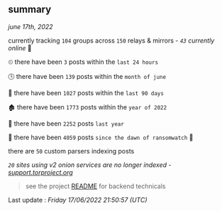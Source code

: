 
## summary
_june 17th, 2022_

currently tracking `104` groups across `150` relays & mirrors - _`43` currently online_ 📡

⏲ there have been `3` posts within the `last 24 hours`

🕓 there have been `139` posts within the `month of june`

📅 there have been `1027` posts within the `last 90 days`

🏚 there have been `1773` posts within the `year of 2022`

🚀 there have been `2252` posts `last year`

🦕 there have been `4059` posts `since the dawn of ransomwatch` 🐣

there are `50` custom parsers indexing posts

_`20` sites using v2 onion services are no longer indexed - [support.torproject.org](https://support.torproject.org/onionservices/v2-deprecation/)_

> see the project [README](https://github.com/jmousqueton/ransomwatch#readme) for backend technicals



Last update : _Friday 17/06/2022 21:50:57 (UTC)_

